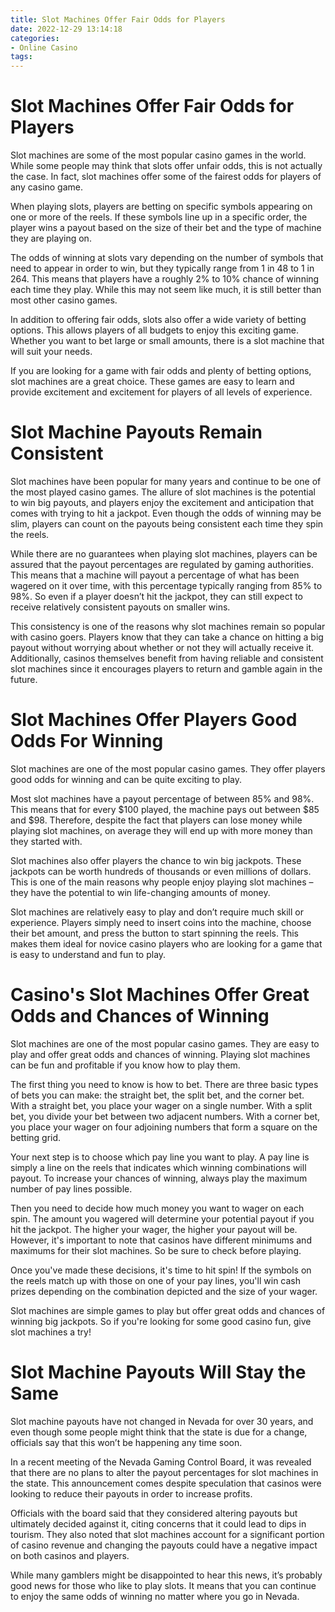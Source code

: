 ```yaml
---
title: Slot Machines Offer Fair Odds for Players 
date: 2022-12-29 13:14:18
categories:
- Online Casino
tags:
---
```



#  Slot Machines Offer Fair Odds for Players 

Slot machines are some of the most popular casino games in the world. While some people may think that slots offer unfair odds, this is not actually the case. In fact, slot machines offer some of the fairest odds for players of any casino game.

When playing slots, players are betting on specific symbols appearing on one or more of the reels. If these symbols line up in a specific order, the player wins a payout based on the size of their bet and the type of machine they are playing on.

The odds of winning at slots vary depending on the number of symbols that need to appear in order to win, but they typically range from 1 in 48 to 1 in 264. This means that players have a roughly 2% to 10% chance of winning each time they play. While this may not seem like much, it is still better than most other casino games.

In addition to offering fair odds, slots also offer a wide variety of betting options. This allows players of all budgets to enjoy this exciting game. Whether you want to bet large or small amounts, there is a slot machine that will suit your needs.

If you are looking for a game with fair odds and plenty of betting options, slot machines are a great choice. These games are easy to learn and provide excitement and excitement for players of all levels of experience.

#  Slot Machine Payouts Remain Consistent 

Slot machines have been popular for many years and continue to be one of the most played casino games. The allure of slot machines is the potential to win big payouts, and players enjoy the excitement and anticipation that comes with trying to hit a jackpot. Even though the odds of winning may be slim, players can count on the payouts being consistent each time they spin the reels.

While there are no guarantees when playing slot machines, players can be assured that the payout percentages are regulated by gaming authorities. This means that a machine will payout a percentage of what has been wagered on it over time, with this percentage typically ranging from 85% to 98%. So even if a player doesn’t hit the jackpot, they can still expect to receive relatively consistent payouts on smaller wins.

This consistency is one of the reasons why slot machines remain so popular with casino goers. Players know that they can take a chance on hitting a big payout without worrying about whether or not they will actually receive it. Additionally, casinos themselves benefit from having reliable and consistent slot machines since it encourages players to return and gamble again in the future.

#  Slot Machines Offer Players Good Odds For Winning 

Slot machines are one of the most popular casino games. They offer players good odds for winning and can be quite exciting to play.

Most slot machines have a payout percentage of between 85% and 98%. This means that for every $100 played, the machine pays out between $85 and $98. Therefore, despite the fact that players can lose money while playing slot machines, on average they will end up with more money than they started with.

Slot machines also offer players the chance to win big jackpots. These jackpots can be worth hundreds of thousands or even millions of dollars. This is one of the main reasons why people enjoy playing slot machines – they have the potential to win life-changing amounts of money.

Slot machines are relatively easy to play and don’t require much skill or experience. Players simply need to insert coins into the machine, choose their bet amount, and press the button to start spinning the reels. This makes them ideal for novice casino players who are looking for a game that is easy to understand and fun to play.

#  Casino's Slot Machines Offer Great Odds and Chances of Winning 

Slot machines are one of the most popular casino games. They are easy to play and offer great odds and chances of winning. Playing slot machines can be fun and profitable if you know how to play them.

The first thing you need to know is how to bet. There are three basic types of bets you can make: the straight bet, the split bet, and the corner bet. With a straight bet, you place your wager on a single number. With a split bet, you divide your bet between two adjacent numbers. With a corner bet, you place your wager on four adjoining numbers that form a square on the betting grid.

Your next step is to choose which pay line you want to play. A pay line is simply a line on the reels that indicates which winning combinations will payout. To increase your chances of winning, always play the maximum number of pay lines possible.

Then you need to decide how much money you want to wager on each spin. The amount you wagered will determine your potential payout if you hit the jackpot. The higher your wager, the higher your payout will be. However, it's important to note that casinos have different minimums and maximums for their slot machines. So be sure to check before playing.

Once you've made these decisions, it's time to hit spin! If the symbols on the reels match up with those on one of your pay lines, you'll win cash prizes depending on the combination depicted and the size of your wager.

Slot machines are simple games to play but offer great odds and chances of winning big jackpots. So if you're looking for some good casino fun, give slot machines a try!

#  Slot Machine Payouts Will Stay the Same

Slot machine payouts have not changed in Nevada for over 30 years, and even though some people might think that the state is due for a change, officials say that this won’t be happening any time soon.

In a recent meeting of the Nevada Gaming Control Board, it was revealed that there are no plans to alter the payout percentages for slot machines in the state. This announcement comes despite speculation that casinos were looking to reduce their payouts in order to increase profits.

Officials with the board said that they considered altering payouts but ultimately decided against it, citing concerns that it could lead to dips in tourism. They also noted that slot machines account for a significant portion of casino revenue and changing the payouts could have a negative impact on both casinos and players.

While many gamblers might be disappointed to hear this news, it’s probably good news for those who like to play slots. It means that you can continue to enjoy the same odds of winning no matter where you go in Nevada.